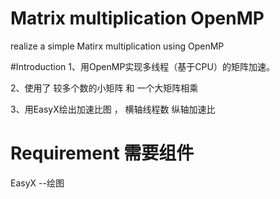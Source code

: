 # Matrix multiplication OpenMP
 realize a simple Matirx multiplication using OpenMP
 
#Introduction
 1、用OpenMP实现多线程（基于CPU）的矩阵加速。  
 
 2、使用了 较多个数的小矩阵 和 一个大矩阵相乘  
 
 3、用EasyX绘出加速比图 ， 横轴线程数 纵轴加速比  
   
   


# Requirement 需要组件  

 EasyX --绘图  
 